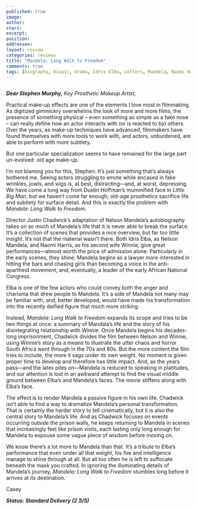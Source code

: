 ```yaml
---
published: true
image:
author: 
stars: 
excerpt: 
position: 
addressee: 
layout: review
categories: reviews
title: "Mandela: Long Walk to Freedom"
comments: true
tags: [biography, biopic, drama, Idris Elba, Letters, Mandela, Naomi Harris, Oscars 2014]
---
```

<div><p><span class="full-image-block ssNonEditable"><span><a href="/letters/2014/1/2/mandela-long-walk-to-freedom.html"><img src="http://static.squarespace.com/static/5005f6bcc4aa41161b33e89e/5329cf1fe4b07c068ebf74de/5329cf1fe4b07c068ebf7931/1388669234537/mandela.jpg" alt="" /></a></span></span></p>
<p><span><strong><em>Dear Stephen Murphy,</em></strong><em> Key Prosthetic Makeup Artist,</em></span></p>
<p><span>Practical make-up effects are one of the elements I love most in filmmaking. As digitized gimmickry overwhelms the look of more and more films, the presence of something physical &ndash; even something as simple as a fake nose &ndash; can really define how an actor interacts with (or is reacted to by) others. Over the years, as make-up techniques have advanced, filmmakers have found themselves with more tools to work with, and actors, unburdened, are able to perform with more subtlety.&nbsp;</span></p>
<p><span>But one particular specialization seems to have remained for the large part un-evolved: old age make-up.</span></p>
<p><span>I&rsquo;m not blaming you for this, Stephen. It&rsquo;s just something that&rsquo;s always bothered me. Seeing actors struggling to emote while encased in fake wrinkles, jowls, and wigs is, at best, distracting&mdash;and, at worst, depressing. We have come a long way from Dustin Hoffman&rsquo;s mummified face in <em>Little Big Man</em>, but we haven&rsquo;t come far enough; old-age prosthetics sacrifice life and subtlety for surface detail. And this is exactly the problem with <em>Mandela: Long Walk to Freedom.</em></span></p>
<p><span>Director Justin Chadwick&rsquo;s adaptation of Nelson Mandela&rsquo;s autobiography takes on so much of Mandela&rsquo;s life that it is never able to break the surface. It&rsquo;s a collection of scenes that provides a nice overview, but far too little insight. It&rsquo;s not that the material wasn&rsquo;t there. Both Idris Elba, as Nelson Mandela, and Naomi Harris, as his second wife Winnie, give great performances&mdash;almost worth the price of admission alone. Particularly in the early scenes, they shine: Mandela begins as a lawyer more interested in hitting the bars and chasing girls than becoming a voice in the anti-apartheid movement, and, eventually, a leader of the early African National Congress.&nbsp;</span></p>
<p><span>Elba is one of the few actors who could convey both the anger and charisma that drew people to Mandela. It&rsquo;s a side of Mandela not many may be familiar with, and, better developed, would have made his transformation into the recently deified figure that much more striking.&nbsp;</span></p>
<p><span>Instead, <em>Mandela: Long Walk to Freedom</em> expands its scope and tries to be two things at once: a summary of Mandala&#8217;s life and the story of his disintegrating relationship with Winnie. Once Mandela begins his decades-long imprisonment, Chadwick divides the film between Nelson and Winnie, using Winnie&#8217;s story as a means to illustrate the utter chaos and horror South Africa went through in the 70s and 80s. But the more content the film tries to include, the more it sags under its own weight. No moment is given proper time to develop and therefore has little impact. And, as the years pass&mdash;and the latex piles on&mdash;Mandela is reduced to speaking in platitudes, and our attention is lost in an awkward attempt to find the visual middle ground between Elba&#8217;s and Mandela&#8217;s faces. The movie stiffens along with Elba&#8217;s face.&nbsp;</span></p>
<p><span>The effect is to render Mandela a passive figure in his own life. Chadwick isn&rsquo;t able to find a way to dramatize Mandela&rsquo;s personal transformation. That is certainly the harder story to tell cinematically, but it is also the central story to Mandela&rsquo;s life. And as Chadwick focuses on events occurring outside the prison walls, he keeps returning to Mandela in scenes that increasingly feel like prison visits, each lasting only long enough for Mandela to espouse some vague piece of wisdom before moving on.</span></p>
<p><span>We know there&#8217;s a lot more to Mandela than that. It&#8217;s a tribute to Elba&#8217;s performance that even under all that weight, his fire and intelligence manage to shine through at all. But all too often he is left to suffocate beneath the mask you crafted. In ignoring the illuminating details of Mandela&rsquo;s journey, <em>Mandela: Long Walk to Freedom</em> stumbles long before it arrives at its destination.</span></p>
<p><span>Casey</span></p>
<p><span><strong><em>Status: Standard Delivery (2.5/5)</em></strong></span></p></div>

